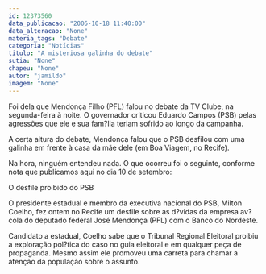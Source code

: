 ```yaml
---
id: 12373560
data_publicacao: "2006-10-18 11:40:00"
data_alteracao: "None"
materia_tags: "Debate"
categoria: "Notícias"
titulo: "A misteriosa galinha do debate"
sutia: "None"
chapeu: "None"
autor: "jamildo"
imagem: "None"
---
```

<p>Foi dela que Mendon&ccedil;a Filho (PFL) falou no debate da TV Clube, na segunda-feira &agrave; noite. O governador criticou Eduardo Campos (PSB) pelas agress&otilde;es que ele e sua fam?lia teriam sofrido ao longo da campanha.</p>

<p>A certa altura do debate, Mendon&ccedil;a falou que o PSB desfilou com uma galinha em frente &agrave; casa da m&atilde;e dele (em Boa Viagem, no Recife).</p>

<p>Na hora, ningu&eacute;m entendeu nada. O que ocorreu foi o seguinte, conforme nota que publicamos aqui no dia 10 de setembro:</p>

<p>O desfile proibido do PSB</p>

<p>O presidente estadual e membro da executiva nacional do PSB, Milton Coelho, fez ontem no Recife um desfile sobre as d?vidas da empresa av?cola do deputado federal Jos&eacute; Mendon&ccedil;a (PFL) com o Banco do Nordeste.</p>

<p>Candidato a estadual, Coelho sabe que o Tribunal Regional Eleitoral proibiu a explora&ccedil;&atilde;o pol?tica do caso no guia eleitoral e em qualquer pe&ccedil;a de propaganda. Mesmo assim ele promoveu uma carreta para chamar a aten&ccedil;&atilde;o da popula&ccedil;&atilde;o sobre o assunto.</p>
